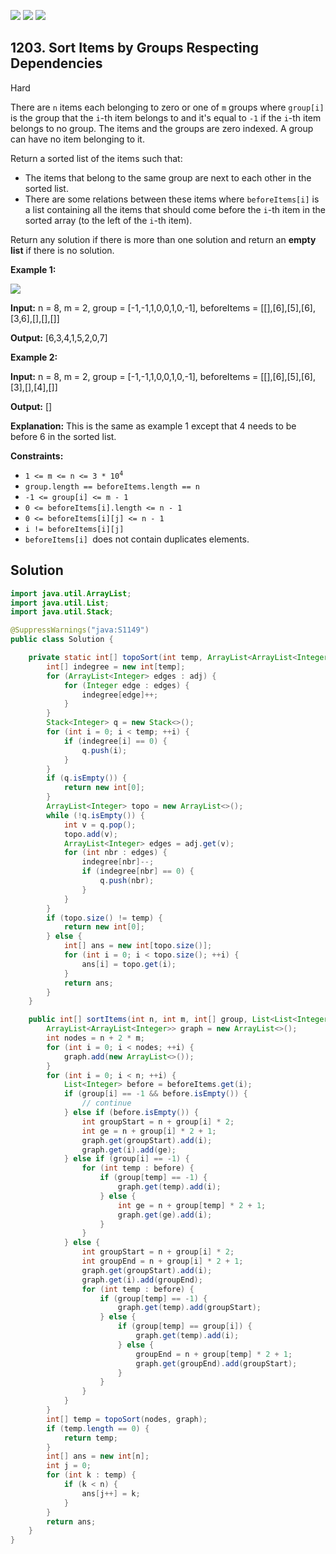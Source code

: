 [![](https://img.shields.io/github/stars/javadev/LeetCode-in-Java?label=Stars&style=flat-square)](https://github.com/javadev/LeetCode-in-Java)
[![](https://img.shields.io/github/forks/javadev/LeetCode-in-Java?label=Fork%20me%20on%20GitHub%20&style=flat-square)](https://github.com/javadev/LeetCode-in-Java/fork)
[![](https://img.shields.io/badge/-LeetCode%20in%20Kotlin-blue?style=flat-square)](https://github.com/javadev/LeetCode-in-Kotlin)

## 1203\. Sort Items by Groups Respecting Dependencies

Hard

There are `n` items each belonging to zero or one of `m` groups where `group[i]` is the group that the `i`\-th item belongs to and it's equal to `-1` if the `i`\-th item belongs to no group. The items and the groups are zero indexed. A group can have no item belonging to it.

Return a sorted list of the items such that:

*   The items that belong to the same group are next to each other in the sorted list.
*   There are some relations between these items where `beforeItems[i]` is a list containing all the items that should come before the `i`\-th item in the sorted array (to the left of the `i`\-th item).

Return any solution if there is more than one solution and return an **empty list** if there is no solution.

**Example 1:**

**![](https://assets.leetcode.com/uploads/2019/09/11/1359_ex1.png)**

**Input:** n = 8, m = 2, group = [-1,-1,1,0,0,1,0,-1], beforeItems = \[\[],[6],[5],[6],[3,6],[],[],[]]

**Output:** [6,3,4,1,5,2,0,7]

**Example 2:**

**Input:** n = 8, m = 2, group = [-1,-1,1,0,0,1,0,-1], beforeItems = \[\[],[6],[5],[6],[3],[],[4],[]]

**Output:** []

**Explanation:** This is the same as example 1 except that 4 needs to be before 6 in the sorted list.

**Constraints:**

*   <code>1 <= m <= n <= 3 * 10<sup>4</sup></code>
*   `group.length == beforeItems.length == n`
*   `-1 <= group[i] <= m - 1`
*   `0 <= beforeItems[i].length <= n - 1`
*   `0 <= beforeItems[i][j] <= n - 1`
*   `i != beforeItems[i][j]`
*   `beforeItems[i] `does not contain duplicates elements.

## Solution

```java
import java.util.ArrayList;
import java.util.List;
import java.util.Stack;

@SuppressWarnings("java:S1149")
public class Solution {

    private static int[] topoSort(int temp, ArrayList<ArrayList<Integer>> adj) {
        int[] indegree = new int[temp];
        for (ArrayList<Integer> edges : adj) {
            for (Integer edge : edges) {
                indegree[edge]++;
            }
        }
        Stack<Integer> q = new Stack<>();
        for (int i = 0; i < temp; ++i) {
            if (indegree[i] == 0) {
                q.push(i);
            }
        }
        if (q.isEmpty()) {
            return new int[0];
        }
        ArrayList<Integer> topo = new ArrayList<>();
        while (!q.isEmpty()) {
            int v = q.pop();
            topo.add(v);
            ArrayList<Integer> edges = adj.get(v);
            for (int nbr : edges) {
                indegree[nbr]--;
                if (indegree[nbr] == 0) {
                    q.push(nbr);
                }
            }
        }
        if (topo.size() != temp) {
            return new int[0];
        } else {
            int[] ans = new int[topo.size()];
            for (int i = 0; i < topo.size(); ++i) {
                ans[i] = topo.get(i);
            }
            return ans;
        }
    }

    public int[] sortItems(int n, int m, int[] group, List<List<Integer>> beforeItems) {
        ArrayList<ArrayList<Integer>> graph = new ArrayList<>();
        int nodes = n + 2 * m;
        for (int i = 0; i < nodes; ++i) {
            graph.add(new ArrayList<>());
        }
        for (int i = 0; i < n; ++i) {
            List<Integer> before = beforeItems.get(i);
            if (group[i] == -1 && before.isEmpty()) {
                // continue
            } else if (before.isEmpty()) {
                int groupStart = n + group[i] * 2;
                int ge = n + group[i] * 2 + 1;
                graph.get(groupStart).add(i);
                graph.get(i).add(ge);
            } else if (group[i] == -1) {
                for (int temp : before) {
                    if (group[temp] == -1) {
                        graph.get(temp).add(i);
                    } else {
                        int ge = n + group[temp] * 2 + 1;
                        graph.get(ge).add(i);
                    }
                }
            } else {
                int groupStart = n + group[i] * 2;
                int groupEnd = n + group[i] * 2 + 1;
                graph.get(groupStart).add(i);
                graph.get(i).add(groupEnd);
                for (int temp : before) {
                    if (group[temp] == -1) {
                        graph.get(temp).add(groupStart);
                    } else {
                        if (group[temp] == group[i]) {
                            graph.get(temp).add(i);
                        } else {
                            groupEnd = n + group[temp] * 2 + 1;
                            graph.get(groupEnd).add(groupStart);
                        }
                    }
                }
            }
        }
        int[] temp = topoSort(nodes, graph);
        if (temp.length == 0) {
            return temp;
        }
        int[] ans = new int[n];
        int j = 0;
        for (int k : temp) {
            if (k < n) {
                ans[j++] = k;
            }
        }
        return ans;
    }
}
```
